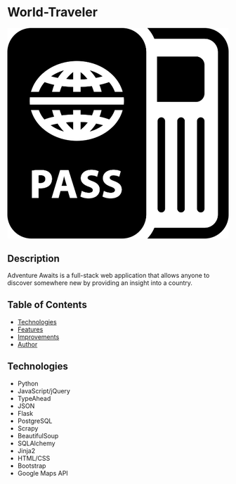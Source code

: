 # World-Traveler
<kbd>![Adventure Awaits](/static/visa.png)</kbd>

## Description
Adventure Awaits is a full-stack web application that allows anyone to discover somewhere new by providing an insight into a country. 

## Table of Contents
* [Technologies](#technologies)
* [Features](#features)
* [Improvements](#improvements)
* [Author](#author)

## <a name="technologies"></a>Technologies
* Python
* JavaScript/jQuery
* TypeAhead
* JSON
* Flask
* PostgreSQL
* Scrapy
* BeautifulSoup
* SQLAlchemy
* Jinja2
* HTML/CSS
* Bootstrap
* Google Maps API

